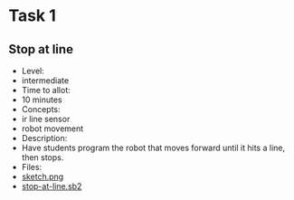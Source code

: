 # Task 1

## Stop at line

* Level:
 * intermediate
* Time to allot:
 * 10 minutes
* Concepts:
 * ir line sensor
 * robot movement
* Description:
 * Have students program the robot that moves forward until it hits a line, then stops.
* Files:
 * [sketch.png](sketch.png)
 * [stop-at-line.sb2](stop-at-line.sb2)
		